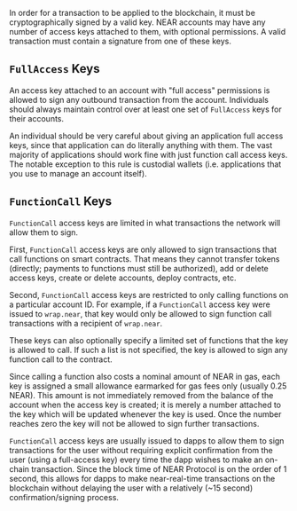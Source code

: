 In order for a transaction to be applied to the blockchain, it must be cryptographically signed by a valid key. NEAR accounts may have any number of access keys attached to them, with optional permissions. A valid transaction must contain a signature from one of these keys.

## `FullAccess` Keys

An access key attached to an account with "full access" permissions is allowed to sign any outbound transaction from the account. Individuals should always maintain control over at least one set of `FullAccess` keys for their accounts.

An individual should be very careful about giving an application full access keys, since that application can do literally anything with them. The vast majority of applications should work fine with just function call access keys. The notable exception to this rule is custodial wallets (i.e. applications that you use to manage an account itself).

## `FunctionCall` Keys

`FunctionCall` access keys are limited in what transactions the network will allow them to sign.

First, `FunctionCall` access keys are only allowed to sign transactions that call functions on smart contracts. That means they cannot transfer tokens (directly; payments to functions must still be authorized), add or delete access keys, create or delete accounts, deploy contracts, etc.

Second, `FunctionCall` access keys are restricted to only calling functions on a particular account ID. For example, if a `FunctionCall` access key were issued to `wrap.near`, that key would only be allowed to sign function call transactions with a recipient of `wrap.near`.

These keys can also optionally specify a limited set of functions that the key is allowed to call. If such a list is not specified, the key is allowed to sign any function call to the contract.

Since calling a function also costs a nominal amount of NEAR in gas, each key is assigned a small allowance earmarked for gas fees only (usually 0.25 NEAR). This amount is not immediately removed from the balance of the account when the access key is created; it is merely a number attached to the key which will be updated whenever the key is used. Once the number reaches zero the key will not be allowed to sign further transactions.

`FunctionCall` access keys are usually issued to dapps to allow them to sign transactions for the user without requiring explicit confirmation from the user (using a full-access key) every time the dapp wishes to make an on-chain transaction. Since the block time of NEAR Protocol is on the order of 1 second, this allows for dapps to make near-real-time transactions on the blockchain without delaying the user with a relatively (~15 second) confirmation/signing process.
